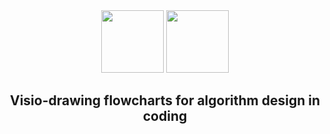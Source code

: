 <div align='center'>

  <img width="100px" src="main/images/visio.png">
  <img width="100px" src="main/images/vsdx.png">

  ## Visio-drawing flowcharts for algorithm design in coding
  
</div>
